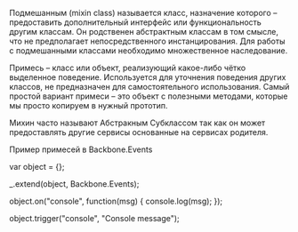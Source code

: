 Подмешанным (mixin class) называется класс, назначение которого – предоставить дополнительный интерфейс или функциональность другим классам. Он родственен абстрактным классам в том смысле, что не предполагает непосредственного инстанцирования. Для работы с подмешанными классами необходимо множественное наследование.

Примесь – класс или объект, реализующий какое-либо чётко выделенное поведение. Используется для уточнения поведения других классов, не предназначен для самостоятельного использования. Самый простой вариант примеси – это объект с полезными методами, которые мы просто копируем в нужный прототип.

Михин часто называют Абстракным Субклассом так как он может предоставлять другие сервисы основанные на сервисах родителя.

Пример примесей в Backbone.Events

var object = {};

_.extend(object, Backbone.Events);

object.on("console", function(msg) {
  console.log(msg);
});

object.trigger("console", "Console message");

